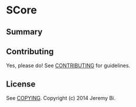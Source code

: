 # SCore

## Summary

## Contributing

Yes, please do! See [CONTRIBUTING][] for guidelines.

## License

See [COPYING][]. Copyright (c) 2014 Jeremy Bi.


[CONTRIBUTING]: ./CONTRIBUTING.md
[COPYING]: ./COPYING
